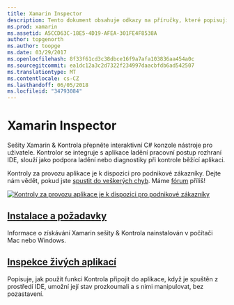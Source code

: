 ```yaml
---
title: Xamarin Inspector
description: Tento dokument obsahuje odkazy na příručky, které popisují, jak nainstalovat a používat nástroj Xamarin Inspector umožní zkoumat a ladění aplikací.
ms.prod: xamarin
ms.assetid: A5CCD63C-18E5-4D19-AFEA-301FE4F8538A
author: topgenorth
ms.author: toopge
ms.date: 03/29/2017
ms.openlocfilehash: 8f33f61cd3c38dbce16f9a7afa103836aa454a0c
ms.sourcegitcommit: ea1dc12a3c2d7322f234997daacbfdb6ad542507
ms.translationtype: MT
ms.contentlocale: cs-CZ
ms.lasthandoff: 06/05/2018
ms.locfileid: "34793084"
---
```

# <a name="xamarin-inspector"></a>Xamarin Inspector

Sešity Xamarin & Kontrola přepněte interaktivní C# konzole nástroje pro uživatele. Kontrolor se integruje s aplikace ladění pracovní postup rozhraní IDE, slouží jako podpora ladění nebo diagnostiky při kontrole běžící aplikaci.

Kontroly za provozu aplikace je k dispozici pro podnikové zákazníky. Dejte nám vědět, pokud jste [spustit do veškerých chyb](~/tools/inspector/install.md#reporting-bugs). Máme [fórum](https://forums.xamarin.com/categories/inspector) příliš!

[![](images/interactive-1.0.0-bike-inspect-3d-small.png "Kontroly za provozu aplikace je k dispozici pro podnikové zákazníky")](images/interactive-1.0.0-bike-inspect-3d.png#lightbox)

## <a name="installation-and-requirementstoolsinspectorinstallmd"></a>[Instalace a požadavky](~/tools/inspector/install.md)

Informace o získávání Xamarin sešity & Kontrola nainstalován v počítači Mac nebo Windows.

## <a name="inspecting-live-applicationstoolsinspectorinspectmd"></a>[Inspekce živých aplikací](~/tools/inspector/inspect.md)

Popisuje, jak použít funkci Kontrola připojit do aplikace, když je spuštěn z prostředí IDE, umožní její stav prozkoumali a s nimi manipulovat, bez pozastavení.


